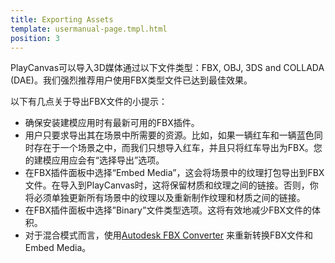 ```yaml
---
title: Exporting Assets
template: usermanual-page.tmpl.html
position: 3
---
```


PlayCanvas可以导入3D媒体通过以下文件类型：FBX, OBJ, 3DS and COLLADA (DAE)。我们强烈推荐用户使用FBX类型文件已达到最佳效果。

以下有几点关于导出FBX文件的小提示：

* 确保安装建模应用时有最新可用的FBX插件。
* 用户只要求导出其在场景中所需要的资源。比如，如果一辆红车和一辆蓝色同时存在于一个场景之中，而我们只想导入红车，并且只将红车导出为FBX。您的建模应用应会有“选择导出”选项。
* 在FBX插件面板中选择“Embed Media”，这会将场景中的纹理打包导出到FBX文件。在导入到PlayCanvas时，这将保留材质和纹理之间的链接。否则，你将必须单独更新所有场景中的纹理以及重新制作纹理和材质之间的链接。
* 在FBX插件面板中选择”Binary”文件类型选项。这将有效地减少FBX文件的体积。
* 对于混合模式而言，使用[Autodesk FBX Converter][1] 来重新转换FBX文件和Embed Media。

[1]: http://usa.autodesk.com/adsk/servlet/pc/item?siteID=123112&id=22694909

